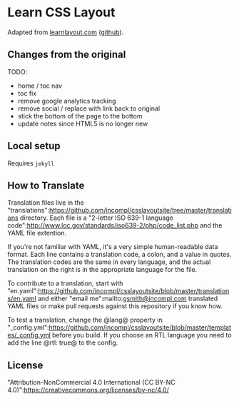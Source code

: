 # Learn CSS Layout

Adapted from [learnlayout.com](http://learnlayout.com) ([github](https://github.com/incompl/csslayoutsite)).

## Changes from the original

TODO:
- home / toc nav
- toc fix
- remove google analytics tracking
- remove social / replace with link back to original
- stick the bottom of the page to the bottom
- update notes since HTML5 is no longer new

## Local setup

Requires `jekyll`

## How to Translate

Translation files live in the "translations":https://github.com/incompl/csslayoutsite/tree/master/translations directory. Each file is a "2-letter ISO 639-1 language code":http://www.loc.gov/standards/iso639-2/php/code_list.php and the YAML file extention.

If you're not familiar with YAML, it's a very simple human-readable data format. Each line contains a translation code, a colon, and a value in quotes. The translation codes are the same in every language, and the actual translation on the right is in the appropriate language for the file.

To contribute to a translation, start with "en.yaml":https://github.com/incompl/csslayoutsite/blob/master/translations/en.yaml and either "email me":mailto:gsmith@incompl.com translated YAML files or make pull requests against this repository if you know how.

To test a translation, change the @lang@ property in "_config.yml":https://github.com/incompl/csslayoutsite/blob/master/templates/_config.yml before you build. If you choose an RTL language you need to add the line @rtl: true@ to the config.

## License

"Attribution-NonCommercial 4.0 International (CC BY-NC 4.0)":https://creativecommons.org/licenses/by-nc/4.0/


